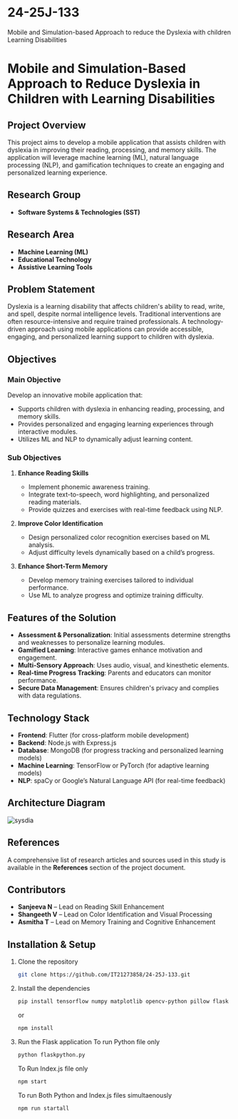 # 24-25J-133
Mobile and Simulation-based Approach to reduce the Dyslexia with children Learning Disabilities
# Mobile and Simulation-Based Approach to Reduce Dyslexia in Children with Learning Disabilities

## Project Overview
This project aims to develop a mobile application that assists children with dyslexia in improving their reading, processing, and memory skills. The application will leverage machine learning (ML), natural language processing (NLP), and gamification techniques to create an engaging and personalized learning experience.

## Research Group
- **Software Systems & Technologies (SST)**

## Research Area
- **Machine Learning (ML)**
- **Educational Technology**
- **Assistive Learning Tools**

## Problem Statement
Dyslexia is a learning disability that affects children's ability to read, write, and spell, despite normal intelligence levels. Traditional interventions are often resource-intensive and require trained professionals. A technology-driven approach using mobile applications can provide accessible, engaging, and personalized learning support to children with dyslexia.

## Objectives
### Main Objective
Develop an innovative mobile application that:
- Supports children with dyslexia in enhancing reading, processing, and memory skills.
- Provides personalized and engaging learning experiences through interactive modules.
- Utilizes ML and NLP to dynamically adjust learning content.

### Sub Objectives
1. **Enhance Reading Skills**
   - Implement phonemic awareness training.
   - Integrate text-to-speech, word highlighting, and personalized reading materials.
   - Provide quizzes and exercises with real-time feedback using NLP.

2. **Improve Color Identification**
   - Design personalized color recognition exercises based on ML analysis.
   - Adjust difficulty levels dynamically based on a child’s progress.

3. **Enhance Short-Term Memory**
   - Develop memory training exercises tailored to individual performance.
   - Use ML to analyze progress and optimize training difficulty.

## Features of the Solution
- **Assessment & Personalization**: Initial assessments determine strengths and weaknesses to personalize learning modules.
- **Gamified Learning**: Interactive games enhance motivation and engagement.
- **Multi-Sensory Approach**: Uses audio, visual, and kinesthetic elements.
- **Real-time Progress Tracking**: Parents and educators can monitor performance.
- **Secure Data Management**: Ensures children's privacy and complies with data regulations.

## Technology Stack
- **Frontend**: Flutter (for cross-platform mobile development)
- **Backend**: Node.js with Express.js
- **Database**: MongoDB (for progress tracking and personalized learning models)
- **Machine Learning**: TensorFlow or PyTorch (for adaptive learning models)
- **NLP**: spaCy or Google’s Natural Language API (for real-time feedback)
  
## Architecture Diagram
![sysdia](https://github.com/user-attachments/assets/7fd58d7f-4773-43e1-b783-01cb1bd35ac0)

## References
A comprehensive list of research articles and sources used in this study is available in the **References** section of the project document.

## Contributors
- **Sanjeeva N** – Lead on Reading Skill Enhancement
- **Shangeeth V** – Lead on Color Identification and Visual Processing
- **Asmitha T** – Lead on Memory Training and Cognitive Enhancement

## Installation & Setup
1. Clone the repository
   ```bash
   git clone https://github.com/IT21273858/24-25J-133.git
   ```
2. Install the dependencies
    ```bash
    pip install tensorflow numpy matplotlib opencv-python pillow flask
    ```
    or
    ```bash
    npm install
    ```
3. Run the Flask application
    To run Python file only
    ```bash
    python flaskpython.py
    ```
    To Run Index.js file only
    ```bash
    npm start
    ```
    To run Both Python and Index.js files simultaenously
    ```bash
    npm run startall
    ```
